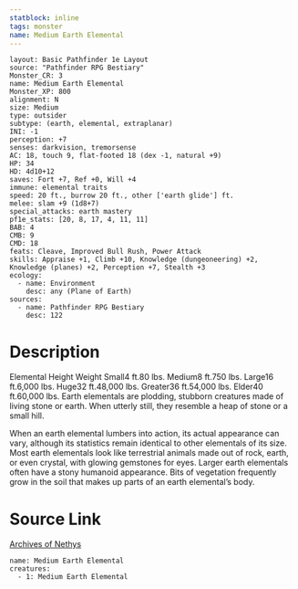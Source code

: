 ```yaml
---
statblock: inline
tags: monster
name: Medium Earth Elemental
---
```

```statblock
layout: Basic Pathfinder 1e Layout
source: "Pathfinder RPG Bestiary"
Monster_CR: 3
name: Medium Earth Elemental
Monster_XP: 800
alignment: N
size: Medium
type: outsider
subtype: (earth, elemental, extraplanar)
INI: -1
perception: +7
senses: darkvision, tremorsense
AC: 18, touch 9, flat-footed 18 (dex -1, natural +9)
HP: 34
HD: 4d10+12
saves: Fort +7, Ref +0, Will +4
immune: elemental traits
speed: 20 ft., burrow 20 ft., other ['earth glide'] ft.
melee: slam +9 (1d8+7)
special_attacks: earth mastery
pf1e_stats: [20, 8, 17, 4, 11, 11]
BAB: 4
CMB: 9
CMD: 18
feats: Cleave, Improved Bull Rush, Power Attack
skills: Appraise +1, Climb +10, Knowledge (dungeoneering) +2, Knowledge (planes) +2, Perception +7, Stealth +3
ecology:
  - name: Environment
    desc: any (Plane of Earth)
sources:
  - name: Pathfinder RPG Bestiary
    desc: 122
```
# Description
Elemental Height Weight Small4 ft.80 lbs. Medium8 ft.750 lbs. Large16 ft.6,000 lbs. Huge32 ft.48,000 lbs. Greater36 ft.54,000 lbs. Elder40 ft.60,000 lbs.
 Earth elementals are plodding, stubborn creatures made of living stone or earth. When utterly still, they resemble a heap of stone or a small hill.

When an earth elemental lumbers into action, its actual appearance can vary, although its statistics remain identical to other elementals of its size. Most earth elementals look like terrestrial animals made out of rock, earth, or even crystal, with glowing gemstones for eyes. Larger earth elementals often have a stony humanoid appearance. Bits of vegetation frequently grow in the soil that makes up parts of an earth elemental’s body.
# Source Link
[Archives of Nethys](https://aonprd.com/MonsterDisplay.aspx?ItemName=Medium%20Earth%20Elemental)
```encounter-table
name: Medium Earth Elemental
creatures:
  - 1: Medium Earth Elemental
```
